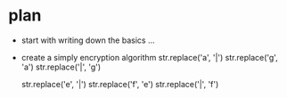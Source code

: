 # plan
- start with writing down the basics
...
- create a simply encryption algorithm 
    str.replace('a', '|')
    str.replace('g', 'a')
    str.replace('|', 'g')

    str.replace('e', '|')
    str.replace('f', 'e')
    str.replace('|', 'f')
    